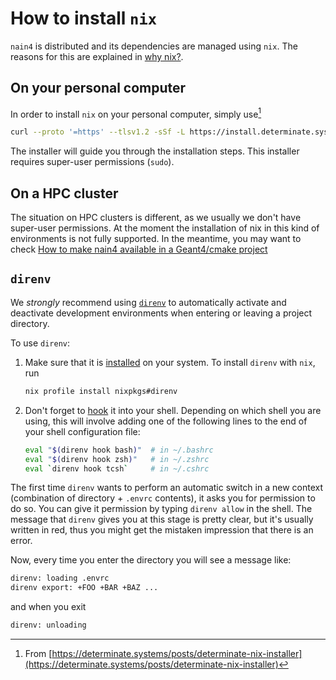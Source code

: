# How to install `nix`

`nain4` is distributed and its dependencies are managed using
`nix`. The reasons for this are explained in [why nix?](./why-nix.md).

## On your personal computer

In order to install `nix` on your personal computer, simply use[^1]

```bash
curl --proto '=https' --tlsv1.2 -sSf -L https://install.determinate.systems/nix | sh -s -- install
```

The installer will guide you through the installation steps. This
installer requires super-user permissions (`sudo`).

[^1]: From [https://determinate.systems/posts/determinate-nix-installer](https://determinate.systems/posts/determinate-nix-installer)


## On a HPC cluster

The situation on HPC clusters is different, as we usually we don't
have super-user permissions. At the moment the installation of nix in
this kind of environments is not fully supported. In the meantime, you
may want to check [How to make nain4 available in a Geant4/cmake
project](./how-to/enable-nain4-in-cmake.md)


## `direnv`

We *strongly* recommend using [`direnv`](https://direnv.net/) to automatically
activate and deactivate development environments when entering or
leaving a project directory.

To use `direnv`:

1. Make sure that it is [installed](https://direnv.net/docs/installation.html) on your system.
   To install `direnv` with `nix`, run

   ```bash
   nix profile install nixpkgs#direnv
   ```

2. Don't forget to [hook](https://direnv.net/docs/hook.html) it into your shell.
   Depending on which shell you are using, this will involve adding
   one of the following lines to the end of your shell configuration
   file:

   ```bash
   eval "$(direnv hook bash)"  # in ~/.bashrc
   eval "$(direnv hook zsh)"   # in ~/.zshrc
   eval `direnv hook tcsh`     # in ~/.cshrc
   ```

The first time `direnv` wants to perform an automatic switch in a new context
(combination of directory + `.envrc` contents), it asks you for permission to do
so. You can give it permission by typing `direnv allow` in the shell. The
message that `direnv` gives you at this stage is pretty clear, but it's usually
written in red, thus you might get the mistaken impression that there is an
error.

Now, every time you enter the directory you will see a message like:
```bash
direnv: loading .envrc
direnv export: +FOO +BAR +BAZ ...
```

and when you exit
```bash
direnv: unloading
```
